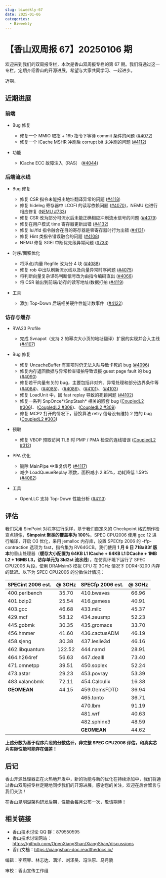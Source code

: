 ```yaml
---
slug: biweekly-67
date: 2025-01-06
categories:
  - Biweekly
---
```


# 【香山双周报 67】20250106 期

欢迎来到我们的双周报专栏，本次是香山双周报专栏的第 67 期。我们将通过这一专栏，定期介绍香山的开源进展，希望与大家共同学习、一起进步。

近期，


<!-- more -->

## 近期进展

### 前端

- Bug 修复
    - 修复一个 MMIO 取指 + 16b 指令下等待 commit 条件的问题 ([#4072](https://github.com/OpenXiangShan/XiangShan/pull/4072))
    - 修复一个 ICache MSHR 冲刷后 corrupt bit 未冲刷的问题 ([#4112](https://github.com/OpenXiangShan/XiangShan/pull/4112))

- 功能
    - ICache ECC 故障注入（RAS） ([#4044](https://github.com/OpenXiangShan/XiangShan/pull/4044))

### 后端流水线

- Bug 修复
    - 修复 CSR 指令未能报出地址翻译异常的问题 ([#4118](https://github.com/OpenXiangShan/XiangShan/pull/4118))
    - 修复 hideleg 寄存器中 LCOFI 的读写依赖问题 ([#4070](https://github.com/OpenXiangShan/XiangShan/pull/4070))，NEMU 也进行相应修复 ([NEMU #733](https://github.com/OpenXiangShan/NEMU/pull/733))
    - 修复 CSR 改为部分可流水后未能正确相应冲刷流水信号的问题 ([#4079](https://github.com/OpenXiangShan/XiangShan/pull/4079))
    - 修复在用户模式 time 寄存器更新出错 ([#4132](https://github.com/OpenXiangShan/XiangShan/pull/4132))
    - 修复 lui/fld 指令融合在目的寄存器是零寄存器时行为出错 ([#4131](https://github.com/OpenXiangShan/XiangShan/pull/4131))
    - 修复 Hint 类指令错误融合的问题 ([#4108](https://github.com/OpenXiangShan/XiangShan/pull/4108))
    - NEMU 修复 SGEI 中断优先级异常问题 ([#733](https://github.com/OpenXiangShan/NEMU/pull/733))

- 时序/面积优化
    - 将浮点/向量 Regfile 改为分 4 块 ([#4088](https://github.com/OpenXiangShan/XiangShan/pull/4088))
    - 修复 rob 中出队刷新流水线以及向量异常时序问题 ([#4075](https://github.com/OpenXiangShan/XiangShan/pull/4075))
    - 将判断向量复杂译码判断信号改为由指令编码直出 ([#4066](https://github.com/OpenXiangShan/XiangShan/pull/4066))
    - 将 CSR 输出到前端/访存的读写地址/数据打拍 ([#4119](https://github.com/OpenXiangShan/XiangShan/pull/4119))

- 工具
    - 添加 Top-Down 后端相关硬件性能计数事件（[#4122](https://github.com/OpenXiangShan/XiangShan/pull/4122)）

### 访存与缓存

- RVA23 Profile
    - 完成 Svnapot（支持 2 的幂次大小页的地址翻译）扩展的实现并合入主线 ([#4107](https://github.com/OpenXiangShan/XiangShan/pull/4107))

- Bug 修复
    - 修复 UncacheBuffer 有空项时仍无法入队导致卡死的 bug ([#4096](https://github.com/OpenXiangShan/XiangShan/pull/4096))
    - 修复内存返回数据与异常检查错拍导致误报 guest page fault 的 bug ([#4090](https://github.com/OpenXiangShan/XiangShan/pull/4090))
    - 修复若干向量有关的 bug，主要包括非对齐、异常处理和部分边界条件等 ([#4084](https://github.com/OpenXiangShan/XiangShan/pull/4084))、([#4085](https://github.com/OpenXiangShan/XiangShan/pull/4085))、([#4086](https://github.com/OpenXiangShan/XiangShan/pull/4086))、([#4101](https://github.com/OpenXiangShan/XiangShan/pull/4101))、([#4103](https://github.com/OpenXiangShan/XiangShan/pull/4103))
    - 修复 LoadUnit 中，因 fast replay 导致的死锁问题 ([#4102](https://github.com/OpenXiangShan/XiangShan/pull/4102))
    - 修复一系列 SnpOnce*/SnpStash* 相关的嵌套 bug ([CoupledL2 #306](https://github.com/OpenXiangShan/CoupledL2/pull/306))、([CoupledL2 #308](https://github.com/OpenXiangShan/CoupledL2/pull/308))、([CoupledL2 #309](https://github.com/OpenXiangShan/CoupledL2/pull/309))
    - 修复 MCP2 打开的情况下，替换算法 retry 信号没有维持 2 拍的 bug ([CoupledL2 #303](https://github.com/OpenXiangShan/CoupledL2/pull/303))

- 预取
    - 修复 VBOP 预取访问 TLB 时 PMP / PMA 检查的连线错误 ([CoupledL2 #312](https://github.com/OpenXiangShan/CoupledL2/pull/312))

- PPA 优化
    - 删除 MainPipe 中重复信号 ([#4117](https://github.com/OpenXiangShan/XiangShan/pull/4117))
    - 减少 LoadQueueReplay 项数，面积减小 2.85%，功耗降低 1.59% ([#4082](https://github.com/OpenXiangShan/XiangShan/pull/4082))

- 工具
    - OpenLLC 支持 Top-Down 性能分析 ([#4113](https://github.com/OpenXiangShan/XiangShan/pull/4113))


## 评估

我们采用 SimPoint 对程序进行采样，基于我们自定义的 Checkpoint 格式制作检查点镜像，**Simpoint 聚类的覆盖率为 100%**。SPEC CPU2006 使用 gcc 12 进行编译，开启 O3 优化，采用 jemalloc 内存库，设置 SPECfp 2006 的 -ffp-contraction 选项为 fast，指令集为 RV64GCB。我们使用 **1 月 6 日 718a93f 版本**的香山处理器（**缓存大小配置为 64KB L1 ICache + 64KB L1 DCache + 1MB L2 + 16MB L3，访存单元为 3ld2st 流水线**），在仿真环境下运行了 SPEC CPU2006 片段，使用 DRAMsim3 模拟 CPU 在 3GHz 情况下 DDR4-3200 内存的延迟。以下为 SPEC CPU2006 的分数估计情况：

| SPECint 2006 est. | @ 3GHz | SPECfp 2006 est.  | @ 3GHz |
| :---------------- | :----: | :---------------- | :----: |
| 400.perlbench     | 35.70  | 410.bwaves        | 66.96  |
| 401.bzip2         | 25.54  | 416.gamess        | 40.91  |
| 403.gcc           | 46.68  | 433.milc          | 45.37  |
| 429.mcf           | 58.12  | 434.zeusmp        | 52.23  |
| 445.gobmk         | 30.35  | 435.gromacs       | 33.70  |
| 456.hmmer         | 41.60  | 436.cactusADM     | 46.19  |
| 458.sjeng         | 30.38  | 437.leslie3d      | 46.16  |
| 462.libquantum    | 122.52 | 444.namd          | 28.91  |
| 464.h264ref       | 56.63  | 447.dealII        | 73.40  |
| 471.omnetpp       | 39.51  | 450.soplex        | 52.24  |
| 473.astar         | 29.23  | 453.povray        | 53.39  |
| 483.xalancbmk     | 72.11  | 454.Calculix      | 16.38  |
| **GEOMEAN**       | 44.15  | 459.GemsFDTD      | 36.94  |
|                   |        | 465.tonto         | 36.71  |
|                   |        | 470.lbm           | 91.19  |
|                   |        | 481.wrf           | 40.63  |
|                   |        | 482.sphinx3       | 48.59  |
|                   |        | **GEOMEAN**       | 44.62  |

**上述分数为基于程序片段的分数估计，非完整 SPEC CPU2006 评估，和真实芯片实际性能可能存在偏差！**

## 后记

香山开源处理器正在火热地开发中，新的功能与新的优化在持续添加中，我们将通过香山双周报专栏定期地同步我们的开源进展。感谢您的关注，欢迎在后台留言与我们交流！

在香山昆明湖架构研发后期，性能会每月公布一次，敬请期待！

## 相关链接

* 香山技术讨论 QQ 群：879550595
* 香山技术讨论网站：https://github.com/OpenXiangShan/XiangShan/discussions
* 香山文档：https://xiangshan-doc.readthedocs.io/

编辑：李燕琴、林志达、满洋、刘泽昊、冯浩原、马月骁

审校：香山宣传工作组
